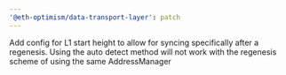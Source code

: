 ```yaml
---
'@eth-optimism/data-transport-layer': patch
---
```


Add config for L1 start height to allow for syncing specifically after a regenesis. Using the auto detect method will not work with the regenesis scheme of using the same AddressManager
